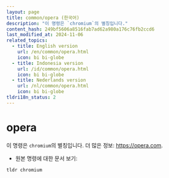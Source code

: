 ```yaml
---
layout: page
title: common/opera (한국어)
description: "이 명령은 `chromium`의 별칭입니다."
content_hash: 249bf5606a8516fab7ad62a980a176c76fb2ccd6
last_modified_at: 2024-11-06
related_topics:
  - title: English version
    url: /en/common/opera.html
    icon: bi bi-globe
  - title: Indonesia version
    url: /id/common/opera.html
    icon: bi bi-globe
  - title: Nederlands version
    url: /nl/common/opera.html
    icon: bi bi-globe
tldri18n_status: 2
---
```

# opera

이 명령은 `chromium`의 별칭입니다.
더 많은 정보: <https://opera.com>.

- 원본 명령에 대한 문서 보기:

`tldr chromium`
